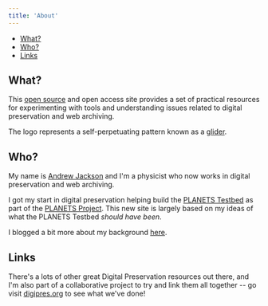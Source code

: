 ```yaml
---
title: 'About'
---
```


- [What?](#what)
- [Who?](#who)
- [Links](#links)


## What?

This [open source](https://github.com/digipresnet/digipresnet-site/) and open access site provides a set of practical resources for experimenting with tools and understanding issues related to digital preservation and web archiving.

The logo represents a self-perpetuating pattern known as a [glider](https://en.wikipedia.org/wiki/Glider_(Conway%27s_Life)).

## Who?

My name is [Andrew Jackson](http://anjackson.net/) and I'm a physicist who now works in digital preservation and web archiving.

I got my start in digital preservation helping build the [PLANETS Testbed](https://journal.code4lib.org/articles/83) as part of the [PLANETS Project](https://www.planets-project.eu/).  This new site is largely based on my ideas of what the PLANETS Testbed _should have been_.

I blogged a bit more about my background [here](https://anjackson.net/2017/04/04/digipres-lessons-learned/).


## Links

There's a lots of other great Digital Preservation resources out there, and I'm also part of a collaborative project to try and link them all together -- go visit [digipres.org](https://www.digipres.org/) to see what we've done!
